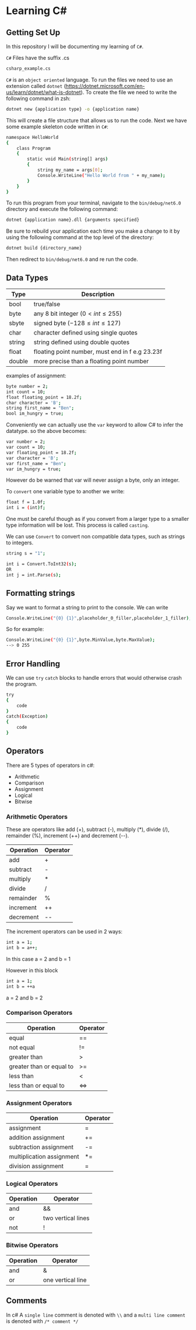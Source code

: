 # Learning C#

## Getting Set Up

In this repository I will be documenting my learning of `C#`.

`C#` Files have the suffix .cs

```sh
csharp_example.cs
```

`C#` is an `object oriented` language. To run the files we need to use an extension called `dotnet` (https://dotnet.microsoft.com/en-us/learn/dotnet/what-is-dotnet). To create the file we need to write the following command in zsh:

```sh
dotnet new {application type} -o {application name}
```

This will create a file structure that allows us to run the code. Next we have some example skeleton code written in `C#`:

```sh
namespace HelloWorld
{
    class Program
    {
        static void Main(string[] args)
        {
            string my_name = args[0];
            Console.WriteLine("Hello World from " + my_name);
        }
    }
}
```

To run this program from your terminal, navigate to the `bin/debug/net6.0` directory and execute the following command:

```sh
dotnet {application name}.dll {arguments specified}
```

Be sure to rebuild your application each time you make a change to it by using the following command at the top level of the directory:

```sh
dotnet build {directory_name}
```

Then redirect to `bin/debug/net6.0` and re run the code.

## Data Types

| Type   | Description                                     |
| ------ | ----------------------------------------------- |
| bool   | true/false                                      |
| byte   | any 8 bit integer ($0 \lt int \leq 255$)        |
| sbyte  | signed byte ($-128 \leq int \leq 127$)          |
| char   | character defined using single quotes           |
| string | string defined using double quotes              |
| float  | floating point number, must end in f e.g 23.23f |
| double | more precise than a floating point number       |

examples of assignment:

```sh
byte number = 2;
int count = 10;
float floating_point = 18.2f;
char character = 'B';
string first_name = "Ben";
bool im_hungry = true;
```

Conveniently we can actually use the `var` keyword to allow C# to infer the datatype. so the above becomes:

```sh
var number = 2;
var count = 10;
var floating_point = 18.2f;
var character = 'B';
var first_name = "Ben";
var im_hungry = true;
```

However do be warned that var will never assign a byte, only an integer.

To `convert` one variable type to another we write:

```sh
float f = 1.0f;
int i = (int)f;
```

One must be careful though as if you convert from a larger type to a smaller type information will be lost. This process is called `casting`.

We can use `Convert` to convert non compatible data types, such as strings to integers.

```sh
string s = "1";

int i = Convert.ToInt32(s);
OR
int j = int.Parse(s);
```

## Formatting strings

Say we want to format a string to print to the console. We can write

```sh
Console.WriteLine("{0} {1}",placeholder_0_filler,placeholder_1_filler);
```

So for example:

```sh
Console.WriteLine("{0} {1}",byte.MinValue,byte.MaxValue);
--> 0 255
```

## Error Handling

We can use `try` `catch` blocks to handle errors that would otherwise crash the program.

```sh
try
{
    code
}
catch(Exception)
{
    code
}
```

## Operators

There are 5 types of operators in c#:

- Arithmetic
- Comparison
- Assignment
- Logical
- Bitwise

### Arithmetic Operators

These are operators like add (+), subtract (-), multiply (\*), divide (/), remainder (%), increment (++) and decrement (--).

| Operation | Operator |
| --------- | -------- |
| add       | +        |
| subtract  | -        |
| multiply  | \*       |
| divide    | /        |
| remainder | %        |
| increment | ++       |
| decrement | --       |

The increment operators can be used in 2 ways:

```sh
int a = 1;
int b = a++;
```

In this case a = 2 and b = 1

However in this block

```sh
int a = 1;
int b = ++a
```

a = 2 and b = 2

### Comparison Operators

| Operation                | Operator |
| ------------------------ | -------- |
| equal                    | ==       |
| not equal                | !=       |
| greater than             | >        |
| greater than or equal to | >=       |
| less than                | <        |
| less than or equal to    | <=>      |

### Assignment Operators

| Operation                 | Operator |
| ------------------------- | -------- |
| assignment                | =        |
| addition assignment       | +=       |
| subtraction assignment    | -=       |
| multiplication assignment | \*=      |
| division assignment       | \=       |

### Logical Operators

| Operation | Operator           |
| --------- | ------------------ |
| and       | &&                 |
| or        | two vertical lines |
| not       | !                  |

### Bitwise Operators

| Operation | Operator          |
| --------- | ----------------- |
| and       | &                 |
| or        | one vertical line |

## Comments

In c# A `single line` comment is denoted with `\\` and a `multi line comment` is denoted with `/* comment */`
